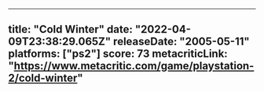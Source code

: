 
---
title: "Cold Winter"
date: "2022-04-09T23:38:29.065Z"
releaseDate: "2005-05-11"
platforms: ["ps2"]
score: 73
metacriticLink: "https://www.metacritic.com/game/playstation-2/cold-winter"
---
